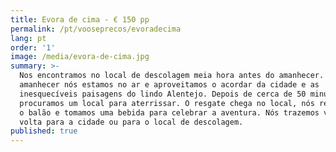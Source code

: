 ```yaml
---
title: Evora de cima - € 150 pp
permalink: /pt/vooseprecos/evoradecima
lang: pt
order: '1'
image: /media/evora-de-cima.jpg
summary: >-
  Nos encontramos no local de descolagem meia hora antes do amanhecer. Ao
  amanhecer nós estamos no ar e aproveitamos o acordar da cidade e as
  inesquecíveis paisagens do lindo Alentejo. Depois de cerca de 50 minutos nós
  procuramos um local para aterrissar. O resgate chega no local, nós recolhemos
  o balão e tomamos uma bebida para celebrar a aventura. Nós trazemos você de
  volta para a cidade ou para o local de descolagem.
published: true
---
```


